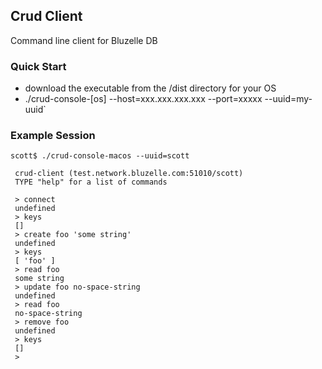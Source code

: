 ## Crud Client

Command line client for Bluzelle DB

### Quick Start

* download the executable from the /dist directory for your OS
* ./crud-console-[os] --host=xxx.xxx.xxx.xxx --port=xxxxx --uuid=my-uuid`

### Example Session

```
scott$ ./crud-console-macos --uuid=scott
 
 crud-client (test.network.bluzelle.com:51010/scott)
 TYPE "help" for a list of commands
 
 > connect
 undefined
 > keys
 []
 > create foo 'some string'
 undefined
 > keys
 [ 'foo' ]
 > read foo
 some string
 > update foo no-space-string
 undefined
 > read foo
 no-space-string
 > remove foo
 undefined
 > keys
 []
 > 
```
